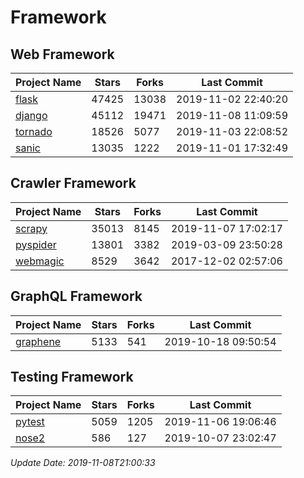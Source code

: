 # Framework

## Web Framework

| Project Name | Stars | Forks | Last Commit |
| ------------ | ----- | ----- | ----------- |
| [flask](https://github.com/pallets/flask) | 47425 | 13038 | 2019-11-02 22:40:20 |
| [django](https://github.com/django/django) | 45112 | 19471 | 2019-11-08 11:09:59 |
| [tornado](https://github.com/tornadoweb/tornado) | 18526 | 5077 | 2019-11-03 22:08:52 |
| [sanic](https://github.com/huge-success/sanic) | 13035 | 1222 | 2019-11-01 17:32:49 |

## Crawler Framework

| Project Name | Stars | Forks | Last Commit |
| ------------ | ----- | ----- | ----------- |
| [scrapy](https://github.com/scrapy/scrapy) | 35013 | 8145 | 2019-11-07 17:02:17 |
| [pyspider](https://github.com/binux/pyspider) | 13801 | 3382 | 2019-03-09 23:50:28 |
| [webmagic](https://github.com/code4craft/webmagic) | 8529 | 3642 | 2017-12-02 02:57:06 |

## GraphQL Framework

| Project Name | Stars | Forks | Last Commit |
| ------------ | ----- | ----- | ----------- |
| [graphene](https://github.com/graphql-python/graphene) | 5133 | 541 | 2019-10-18 09:50:54 |

## Testing Framework

| Project Name | Stars | Forks | Last Commit |
| ------------ | ----- | ----- | ----------- |
| [pytest](https://github.com/pytest-dev/pytest) | 5059 | 1205 | 2019-11-06 19:06:46 |
| [nose2](https://github.com/nose-devs/nose2) | 586 | 127 | 2019-10-07 23:02:47 |

*Update Date: 2019-11-08T21:00:33*